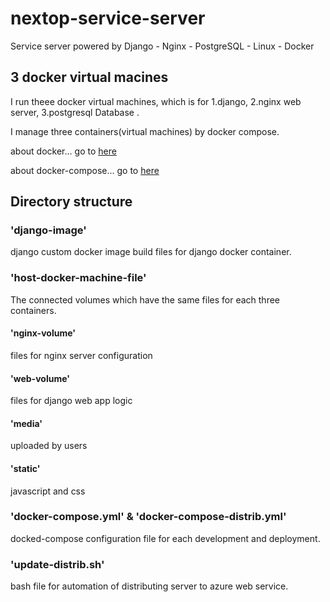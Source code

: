 # nextop-service-server
Service server powered by Django - Nginx - PostgreSQL - Linux - Docker 

## 3 docker virtual macines 

I run theee docker virtual machines, which is for 1.django, 2.nginx web server, 3.postgresql Database . 

I manage three containers(virtual machines) by docker compose. 

about docker... go to [here](https://www.docker.com/)

about docker-compose... go to [here](https://docs.docker.com/compose/)

## Directory structure

### 'django-image'

django custom docker image build files for django docker container. 

### 'host-docker-machine-file'

The connected volumes which have the same files for each three containers. 

#### 'nginx-volume'

files for nginx server configuration

#### 'web-volume'

files for django web app logic 

#### 'media' 

uploaded by users

#### 'static'

javascript and css 

### 'docker-compose.yml' & 'docker-compose-distrib.yml'

docked-compose configuration file for each development and deployment. 

### 'update-distrib.sh' 

bash file for automation of distributing server to azure web service. 
